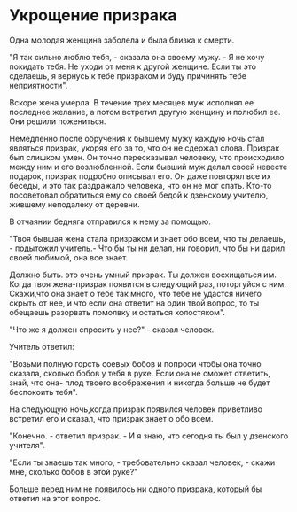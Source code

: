 # Укрощение призрака

Одна молодая женщина заболела и была близка к смерти.

"Я так сильно люблю тебя, - сказала она своему мужу. - Я не хочу покидать тебя. Не уходи от меня к другой женщине. Если ты это сделаешь, я вернусь к тебе призраком и буду причинять тебе неприятности".

Вскоре жена умерла. В течение трех месяцев муж исполнял ее последнее желание, а потом встретил другую женщину и полюбил ее. Они решили пожениться.

Немедленно после обручения к бывшему мужу каждую ночь стал являться призрак, укоряя его за то, что он не сдержал слова. Призрак был слишком умен. Он точно пересказывал человеку, что происходило между ним и его возлюбленной. Если бывший муж делал своей невесте подарок, призрак подробно описывал его. Он даже повторял все их беседы, и это так раздражало человека, что он не мог спать. Кто-то посоветовал обратиться ему со своей бедой к дзенскому учителю, жившему неподалеку от деревни.

В отчаянии бедняга отправился к нему за помощью.

"Твоя бывшая жена стала призраком и знает обо всем, что ты делаешь, - подытожил учитель.- Что бы ты ни делал, ни говорил, что бы ни дарил своей любимой, она все знает.

Должно быть. это очень умный призрак. Ты должен восхищаться им. Когда твоя жена-призрак появится в следующий раз, поторгуйся с ним. Скажи,что она знает о тебе так много, что тебе не удастся ничего скрыть от нее, и что если она ответит на один твой вопрос, то ты обещаешь разорвать помолвку и остаться холостяком".

"Что же я должен спросить у нее?" - сказал человек.

Учитель ответил:

"Возьми полную горсть соевых бобов и попроси чтобы она точно сказала, сколько бобов у тебя в руке. Если она не сможет ответить, знай, что она- плод твоего воображения и никогда больше не будет беспокоить тебя".

На следующую ночь,когда призрак появился человек приветливо встретил его и сказал, что призрак знает о обо всем.

"Конечно. - ответил призрак. - И я знаю, что сегодня ты был у дзенского учителя".

"Если ты знаешь так много, - требовательно сказал человек, - скажи мне, сколько бобов в этой руке?"

Больше перед ним не появилось ни одного призрака, который бы ответил на этот вопрос.

